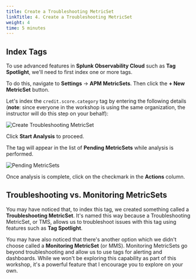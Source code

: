 ```yaml
---
title: Create a Troubleshooting MetricSet
linkTitle: 4. Create a Troubleshooting MetricSet
weight: 4
time: 5 minutes
---
```


## Index Tags

To use advanced features in **Splunk Observability Cloud** such as **Tag Spotlight**, we'll need to first index one or more tags.

To do this, navigate to **Settings** -> **APM MetricSets**.  Then click the **+ New MetricSet** button.

Let's index the `credit.score.category` tag by entering the following details (**note**: since everyone in the workshop is using the same organization, the instructor will do this step on your behalf):

![Create Troubleshooting MetricSet](../images/create_troubleshooting_metric_set.png)

Click **Start Analysis** to proceed.

The tag will appear in the list of **Pending MetricSets** while analysis is performed.

![Pending MetricSets](../images/pending_metric_set.png)

Once analysis is complete, click on the checkmark in the **Actions** column.

## Troubleshooting vs. Monitoring MetricSets

You may have noticed that, to index this tag, we created something called a **Troubleshooting MetricSet**. It's named this way because a Troubleshooting MetricSet, or TMS, allows us to troubleshoot issues with this tag using features such as **Tag Spotlight**.

You may have also noticed that there's another option which we didn't choose called a **Monitoring MetricSet** (or MMS).  Monitoring MetricSets go beyond troubleshooting and allow us to use tags for alerting and dashboards.  While we won't be 
exploring this capability as part of this workshop, it's a powerful feature that I encourage you to explore on your own. 
